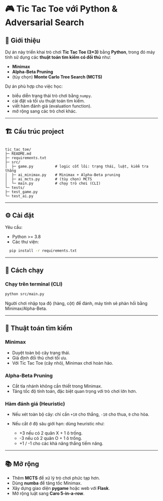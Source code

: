 # 🎮 Tic Tac Toe với Python & Adversarial Search

## 📌 Giới thiệu
Dự án này triển khai trò chơi **Tic Tac Toe (3×3)** bằng **Python**, trong đó máy tính sử dụng các **thuật toán tìm kiếm có đối thủ** như:

- **Minimax**
- **Alpha-Beta Pruning**
- (tùy chọn) **Monte Carlo Tree Search (MCTS)**

Dự án phù hợp cho việc học:
- biểu diễn trạng thái trò chơi bằng `numpy`.
- cài đặt và tối ưu thuật toán tìm kiếm.
- viết hàm đánh giá (evaluation function).
- mở rộng sang các trò chơi khác.

---

## 🏗️ Cấu trúc project
```

tic_tac_toe/
├─ README.md
├─ requirements.txt
├─ src/
│  ├─ game.py          # logic cốt lõi: trạng thái, luật, kiểm tra thắng
│  ├─ ai_minimax.py    # Minimax + Alpha-Beta pruning
│  ├─ ai_mcts.py       # (tùy chọn) MCTS
│  └─ main.py          # chạy trò chơi (CLI)
└─ tests/
├─ test_game.py
└─ test_ai.py

````

---

## ⚙️ Cài đặt
Yêu cầu:
- Python >= 3.8
- Các thư viện:
```bash
  pip install -r requirements.txt
```

---

## 🚀 Cách chạy

### Chạy trên terminal (CLI)

```bash
python src/main.py
```

Người chơi nhập tọa độ (hàng, cột) để đánh, máy tính sẽ phản hồi bằng Minimax/Alpha-Beta.

---

## 🧠 Thuật toán tìm kiếm

### Minimax

* Duyệt toàn bộ cây trạng thái.
* Giả định đối thủ chơi tối ưu.
* Với Tic Tac Toe (cây nhỏ), Minimax chơi hoàn hảo.

### Alpha-Beta Pruning

* Cắt tỉa nhánh không cần thiết trong Minimax.
* Tăng tốc độ tính toán, đặc biệt quan trọng với trò chơi lớn hơn.

### Hàm đánh giá (Heuristic)

* Nếu xét toàn bộ cây: chỉ cần `+10` cho thắng, `-10` cho thua, `0` cho hòa.
* Nếu cắt ở độ sâu giới hạn: dùng heuristic như:

  * +3 nếu có 2 quân X + 1 ô trống.
  * -3 nếu có 2 quân O + 1 ô trống.
  * +1 / -1 cho các khả năng thắng tiềm năng.

---

## 📚 Mở rộng

* Thêm **MCTS** để xử lý trò chơi phức tạp hơn.
* Dùng **numba** để tăng tốc Minimax.
* Xây dựng giao diện **pygame** hoặc web với **Flask**.
* Mở rộng luật sang **Caro 5-in-a-row**.


